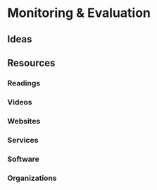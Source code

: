 # Monitoring & Evaluation

## Ideas

## Resources

### Readings

### Videos

### Websites

### Services

### Software

### Organizations